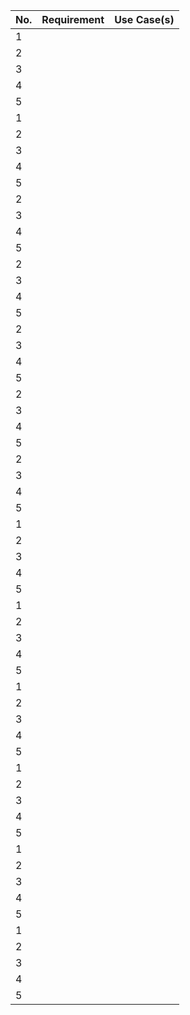 | No. | Requirement | Use Case(s)  |
|-----|-------------|--------------|
| 1   |             |              |
| 2   |             |              |
| 3   |             |              |
| 4   |             |              |
| 5   |             |              |
| 1   |             |              |
| 2   |             |              |
| 3   |             |              |
| 4   |             |              |
| 5   |             |              |
| 2   |             |              |
| 3   |             |              |
| 4   |             |              |
| 5   |             |              |
| 2   |             |              |
| 3   |             |              |
| 4   |             |              |
| 5   |             |              |
| 2   |             |              |
| 3   |             |              |
| 4   |             |              |
| 5   |             |              |
| 2   |             |              |
| 3   |             |              |
| 4   |             |              |
| 5   |             |              |
| 2   |             |              |
| 3   |             |              |
| 4   |             |              |
| 5   |             |              |
| 1   |             |              |
| 2   |             |              |
| 3   |             |              |
| 4   |             |              |
| 5   |             |              |
| 1   |             |              |
| 2   |             |              |
| 3   |             |              |
| 4   |             |              |
| 5   |             |              |
| 1   |             |              |
| 2   |             |              |
| 3   |             |              |
| 4   |             |              |
| 5   |             |              |
| 1   |             |              |
| 2   |             |              |
| 3   |             |              |
| 4   |             |              |
| 5   |             |              |
| 1   |             |              |
| 2   |             |              |
| 3   |             |              |
| 4   |             |              |
| 5   |             |              |
| 1   |             |              |
| 2   |             |              |
| 3   |             |              |
| 4   |             |              |
| 5   |             |              |

